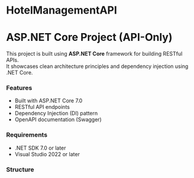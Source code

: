 ﻿# HotelManagementAPI
# ASP.NET Core Project (API-Only)

This project is built using **ASP.NET Core** framework for building RESTful APIs.  
It showcases clean architecture principles and dependency injection using .NET Core.

### Features
- Built with ASP.NET Core 7.0
- RESTful API endpoints
- Dependency Injection (DI) pattern
- OpenAPI documentation (Swagger)

### Requirements
- .NET SDK 7.0 or later
- Visual Studio 2022 or later

### Structure
